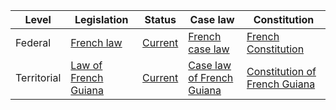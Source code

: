 | Level | Legislation | Status | Case law | Constitution |
|---|---|---|---|---|
| Federal | [French law](https://www.legifrance.gouv.fr/) | [Current](https://www.legifrance.gouv.fr/affichCode.do?cidTexte=LEGITEXT000006070719) | [French case law](https://www.courdecassation.fr/jurisprudence_actuelle/index.html) | [French Constitution](https://www.legifrance.gouv.fr/affichTexte.do?cidTexte=JORFTEXT000000515253) |
| Territorial | [Law of French Guiana](https://www.legifrance.gouv.fr/affichCode.do?cidTexte=LEGITEXT000006070720) | [Current](https://www.legifrance.gouv.fr/affichCode.do?cidTexte=LEGITEXT000006070720) | [Case law of French Guiana](https://www.courdecassation.fr/jurisprudence_actuelle/index.html) | [Constitution of French Guiana](https://www.legifrance.gouv.fr/affichTexte.do?cidTexte=LEGITEXT000006070721) |